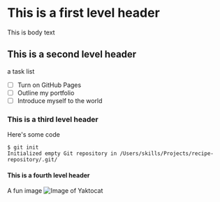 # This is a first level header
This is body text
## This is a second level header
a task list 
- [ ] Turn on GitHub Pages
- [ ] Outline my portfolio
- [ ] Introduce myself to the world
### This is a third level header
Here's some code
```
$ git init
Initialized empty Git repository in /Users/skills/Projects/recipe-repository/.git/
```
#### This is a fourth level header
A fun image
![Image of Yaktocat](https://octodex.github.com/images/yaktocat.png)
